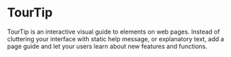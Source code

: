 TourTip
=======

TourTip is an interactive visual guide to elements on web pages.  Instead of cluttering your interface with static help message, or explanatory text, add a page guide and let your users learn about new features and functions.
